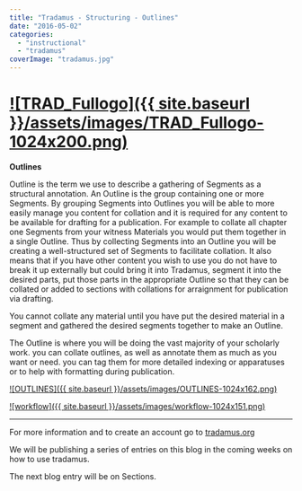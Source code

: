 ```yaml
---
title: "Tradamus - Structuring - Outlines"
date: "2016-05-02"
categories: 
  - "instructional"
  - "tradamus"
coverImage: "tradamus.jpg"
---
```


# [![TRAD_Fullogo]({{ site.baseurl }}/assets/images/TRAD_Fullogo-1024x200.png)](http://ongcdh.org/wp-content/uploads/2016/04/TRAD_Fullogo.png)

**Outlines**

Outline is the term we use to describe a gathering of Segments as a structural annotation. An Outline is the group containing one or more Segments. By grouping Segments into Outlines you will be able to more easily manage you content for collation and it is required for any content to be available for drafting for a publication. For example to collate all chapter one Segments from your witness Materials you would put them together in a single Outline. Thus by collecting Segments into an Outline you will be creating a well-structured set of Segments to facilitate collation. It also means that if you have other content you wish to use you do not have to break it up externally but could bring it into Tradamus, segment it into the desired parts, put those parts in the appropriate Outline so that they can be collated or added to sections with collations for arraignment for publication via drafting.

You cannot collate any material until you have put the desired material in a segment and gathered the desired segments together to make an Outline.

The Outline is where you will be doing the vast majority of your scholarly work. you can collate outlines, as well as annotate them as much as you want or need. you can tag them for more detailed indexing or apparatuses or to help with formatting during publication.

[![OUTLINES]({{ site.baseurl }}/assets/images/OUTLINES-1024x162.png)](http://ongcdh.org/wp-content/uploads/2016/04/OUTLINES.png)

 

[![workflow]({{ site.baseurl }}/assets/images/workflow-1024x151.png)](http://ongcdh.org/wp-content/uploads/2016/04/workflow.png)

* * *

For more information and to create an account go to [tradamus.org](http://tradamus.org/) 

We will be publishing a series of entries on this blog in the coming weeks on how to use tradamus.

The next blog entry will be on Sections.

